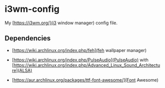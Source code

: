 # i3wm-config
My [https://i3wm.org/](i3 window manager) config file.

## Dependencies

+ [https://wiki.archlinux.org/index.php/feh](feh wallpaper manager)

+ [https://wiki.archlinux.org/index.php/PulseAudio](PulseAudio) with [https://wiki.archlinux.org/index.php/Advanced_Linux_Sound_Architecture](ALSA)

+ [https://aur.archlinux.org/packages/ttf-font-awesome/](Font Awesome)

